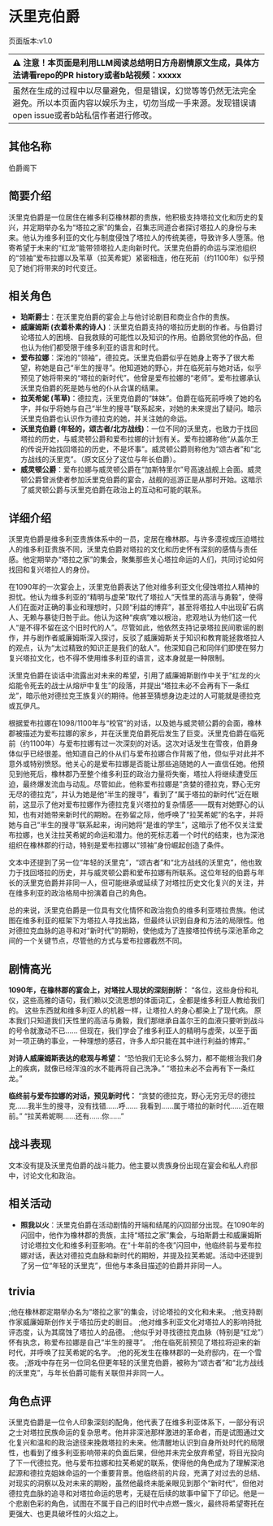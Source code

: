 # 沃里克伯爵
页面版本:v1.0
 

| :warning: 注意！本页面是利用LLM阅读总结明日方舟剧情原文生成，具体方法请看repo的PR history或者b站视频：xxxxx           |
|:----------------------------|
| 虽然在生成的过程中以尽量避免，但是错误，幻觉等等仍然无法完全避免。所以本页面内容以娱乐为主，切勿当成一手来源。发现错误请open issue或者b站私信作者进行修改。|



## 其他名称
伯爵阁下
## 简要介绍
沃里克伯爵是一位居住在維多利亞橡林郡的贵族，他积极支持塔拉文化和历史的复兴，并定期举办名为“塔拉之家”的集会，召集志同道合者探讨塔拉人的身份与未来。他认为维多利亚的文化与制度侵蚀了塔拉人的传统美德，导致许多人堕落。他寄希望于未来的“红龙”能带领塔拉人走向新时代。沃里克伯爵的命运与深池组织的“领袖”爱布拉娜以及苇草（拉芙希妮）紧密相连，他在死前（约1100年）似乎预见了她们将带来的时代变迁。
## 相关角色
-   **珀斯爵士**：在沃里克伯爵的宴会上与他讨论剧目和商业合作的贵族。
-   **威廉姆斯 (衣着朴素的诗人)**：沃里克伯爵支持的塔拉历史剧的作者。与伯爵讨论塔拉人的困境、自我救赎的可能性以及知识的作用。伯爵欣赏他的作品，但也认为他们都受限于维多利亚的语言和时代。
-   **爱布拉娜**：深池的“领袖”，德拉克。沃里克伯爵似乎在她身上寄予了很大希望，称她是自己“半生的搜寻”。他知道她的野心，并在临死前与她对话，似乎预见了她将带来的“塔拉的新时代”。他曾是爱布拉娜的“老师”。爱布拉娜承认沃里克伯爵的死是她与他的仆从合谋的结果。
-   **拉芙希妮 (苇草)**：德拉克，沃里克伯爵的“妹妹”。伯爵在临死前呼唤了她的名字，并似乎将她与自己“半生的搜寻”联系起来，对她的未来提出了疑问。暗示沃里克伯爵也认识作为德拉克的她，并关注她的命运。
-   **沃里克伯爵 (年轻的，颂古者/北方战线)**：一位不同的沃里克，也致力于找回塔拉的历史，与威灵顿公爵和爱布拉娜的计划有关。爱布拉娜称他“从盖尔王的传说开始找回塔拉的历史，不是坏事”。威灵顿公爵则称他为“颂古者”和“北方战线的沃里克”。（原文区分了这位与年长伯爵）。
-   **威灵顿公爵**：爱布拉娜与威灵顿公爵在“加斯特里尔”号高速战舰上会面。威灵顿公爵曾派使者参加沃里克伯爵的宴会，战舰的巡游正是从那时开始。这暗示了威灵顿公爵与沃里克伯爵在政治上的互动和可能的联系。
## 详细介绍
沃里克伯爵是维多利亚贵族体系中的一员，定居在橡林郡。与许多漠视或压迫塔拉人的维多利亚贵族不同，沃里克伯爵对塔拉的文化和历史怀有深刻的感情与责任感。他定期举办“塔拉之家”的集会，聚集那些关心塔拉命运的人们，共同讨论如何找回和复兴塔拉人的身份。

在1090年的一次宴会上，沃里克伯爵表达了他对维多利亚文化侵蚀塔拉人精神的担忧。他认为维多利亚的“精明与虚荣”取代了塔拉人“天性里的高洁与勇毅”，使得人们在面对正确的事业和理想时，只顾“利益的博弈”，甚至将塔拉人中出现矿石病人、无赖与暴徒归咎于此。他认为这种“疾病”难以根治，悲观地认为他们这一代人“是不得不留在这个旧时代的人”。尽管如此，他依然支持记录塔拉民间歌谣的剧作，并与剧作者威廉姆斯深入探讨，反驳了威廉姆斯关于知识和教育能拯救塔拉人的观点，认为“太过精致的知识正是我们的敌人”。他深知自己和同伴们即使在努力复兴塔拉文化，也不得不使用维多利亚的语言，这本身就是一种限制。

沃里克伯爵在谈话中流露出对未来的希望，引用了威廉姆斯剧作中关于“红龙的火焰能令死去的战士从熔炉中复生”的段落，并提出“塔拉未必不会再有下一条红龙”，暗示他对德拉克王族复兴的期待。他甚至猜想身边走过的人可能就是德拉克或瓦伊凡。

根据爱布拉娜在1098/1100年与“校官”的对话，以及她与威灵顿公爵的会面，橡林郡被描述为爱布拉娜的家乡，并在沃里克伯爵死后发生了巨变。沃里克伯爵在临死前（约1100年）与爱布拉娜有过一次深刻的对话。这次对话发生在雪夜，伯爵身体似乎已经很差。他知道自己的仆从们与爱布拉娜合作背叛了他，但似乎对此并不意外或特别愤怒。他关心的是爱布拉娜是否能让那些追随她的人一直信任她。他预见到他死后，橡林郡乃至整个维多利亚的政治力量将失衡，塔拉人将继续遭受压迫，最终爆发流血与动乱。尽管如此，他称爱布拉娜是“贪婪的德拉克，野心无穷无尽的德拉克”，并认为她是他“半生的搜寻”，看到了“属于塔拉的新时代”近在眼前，这显示了他对爱布拉娜作为德拉克复兴塔拉的复杂情感——既有对她野心的认知，也有对她带来新时代的期盼。在弥留之际，他呼唤了“拉芙希妮”的名字，并将她与自己“半生的搜寻”联系起来，询问她将“是谁的学生”，这暗示了他不仅关注爱布拉娜，也关注拉芙希妮的命运和潜力。他的死标志着一个时代的结束，也为深池组织在橡林郡的行动，特别是爱布拉娜以“领袖”身份崛起创造了条件。

文本中还提到了另一位“年轻的沃里克”，“颂古者”和“北方战线的沃里克”，他也致力于找回塔拉的历史，并与威灵顿公爵和爱布拉娜有所联系。这位年轻的伯爵与年长的沃里克伯爵并非同一人，但可能继承或延续了对塔拉历史文化复兴的关注，并在维多利亚的政治格局中扮演着自己的角色。

总的来说，沃里克伯爵是一位具有文化情怀和政治抱负的维多利亚塔拉贵族。他试图在维多利亚的框架下为塔拉人寻找出路，但最终认识到自身和方法的局限性。他对德拉克血脉的追寻和对“新时代”的期盼，使他成为了连接塔拉传统与深池革命之间的一个关键节点，尽管他的方式与爱布拉娜截然不同。
## 剧情高光
**1090年，在橡林郡的宴会上，对塔拉人现状的深刻剖析：**
“各位，这些身份和礼仪，这些高雅的语句，我们赖以交流思想的体面词汇，全都是维多利亚人教给我们的。
这些东西就和维多利亚人的机器一样，让塔拉人的身心都染上了现代病。
原本我们只知道我们天性里的高洁与勇毅，我们那继承自盖尔王的血液只要听到战斗的号令就激动不已......
但现在，我们学会了维多利亚人的精明与虚荣，以至于面对一项正确的事业，一种理想的感召，许多人却只能在其中进行利益的博弈。”

**对诗人威廉姆斯表达的悲观与希望：**
“恐怕我们无论多么努力，都不能根治我们身上的疾病，就像已经浑浊的水不能再将自己洗净。”
“塔拉未必不会再有下一条红龙。”

**临终前与爱布拉娜的对话，预见新时代：**
“贪婪的德拉克，野心无穷无尽的德拉克......我半生的搜寻，没有找错......呼......
我看到......属于塔拉的新时代......近在眼前。”
“拉芙希妮啊......还有......你......”
## 战斗表现
文本没有提及沃里克伯爵的战斗能力。他主要以贵族身份出现在宴会和私人府邸中，讨论文化和政治。
## 相关活动
-   **照我以火**：沃里克伯爵在活动剧情的开端和结尾的闪回部分出现。在1090年的闪回中，他作为橡林郡的贵族，主持“塔拉之家”集会，与珀斯爵士和威廉姆斯讨论塔拉文化和维多利亚影响。在“十年前的冬夜”闪回中，他临终前与爱布拉娜对话，表达对德拉克血脉和新时代的期盼，并提及拉芙希妮。活动中还提到了另一位“年轻的沃里克”，但他与本条目描述的伯爵并非同一人。
## trivia
;他在橡林郡定期举办名为“塔拉之家”的集会，讨论塔拉的文化和未来。
;他支持剧作家威廉姆斯创作关于塔拉历史的剧目。
;他对维多利亚文化对塔拉人的影响持批评态度，认为其腐蚀了塔拉人的品德。
;他似乎对寻找德拉克血脉（特别是“红龙”）怀有执念，称爱布拉娜是自己“半生的搜寻”。
;他在临死前预见了塔拉将迎来的新时代，并呼唤了拉芙希妮的名字。
;他的死发生在橡林郡的一处府邸内，在一个雪夜。
;游戏中存在另一位同名但更年轻的沃里克伯爵，被称为“颂古者”和“北方战线的沃里克”，与年长伯爵可能有关联但并非同一人。
## 角色点评
沃里克伯爵是一位令人印象深刻的配角，他代表了在维多利亚体系下，一部分有识之士对塔拉民族命运的复杂思考。他并非深池那样激进的革命者，而是试图通过文化复兴和温和的政治途径来挽救塔拉的未来。他清醒地认识到自身所处时代的局限性，也看到了维多利亚影响带来的负面后果，但他并未完全放弃希望，将目光投向了下一代德拉克。他与爱布拉娜和拉芙希妮的联系，使得他的角色成为了理解深池起源和德拉克姐妹命运的一个重要背景。他临终前的片段，充满了对过去的总结、对现实的洞察以及对未来的期盼，虽然他最终未能亲眼见到那个“新时代”，但他对德拉克血脉的追寻和对塔拉命运的思考，无疑在后续的故事中留下了印记。他是一个悲剧色彩的角色，试图在不属于自己的旧时代中点燃一簇火，最终将希望寄托在更强大、也更具破坏性的火焰之上。